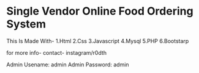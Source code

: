 # Single Vendor Online Food Ordering System
This Is Made With-
1.Html
2.Css
3.Javascript
4.Mysql
5.PHP
6.Bootstarp

for more info-
contact- instagram/r0dth



Admin Usename: admin
Admin Password: admin

